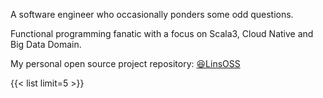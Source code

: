 A software engineer who occasionally ponders some odd questions.

Functional programming fanatic with a focus on Scala3, Cloud Native and Big Data Domain.

My personal open source project repository: [😆LinsOSS](https://github.com/linsoss) 

{{< list limit=5 >}}
